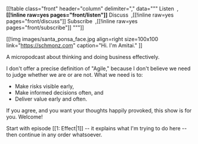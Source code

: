 [[!table class="front" header="column" delimiter="," data="""
Listen&nbsp;&nbsp;,<strong>[[!inline raw=yes pages="front/listen"]]</strong>
Discuss&nbsp;&nbsp;,[[!inline raw=yes pages="front/discuss"]]
Subscribe&nbsp;&nbsp;,[[!inline raw=yes pages="front/subscribe"]]
"""]]

[[!img
images/santa_ponsa_face.jpg
align=right
size=100x100
link="https://schmonz.com"
caption="Hi. I'm Amitai."
]]

A micropodcast about thinking and doing business effectively.

I don't offer a precise definition of "Agile," because I don't
believe we need to judge whether we are or are not.
What we need is to:

- Make risks visible early,
- Make informed decisions often, and
- Deliver value early and often.

If you agree, and you want your thoughts happily provoked, this show is
for you.
Welcome!

Start with episode
[[1: Effect|1]]
-- it explains what I'm trying to do here -- then continue in any
order whatsoever.
